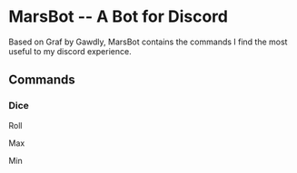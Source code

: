 # MarsBot -- A Bot for Discord 
Based on Graf by Gawdly, MarsBot contains the commands I find the most useful to my discord experience.

## Commands

### Dice
Roll

Max

Min
